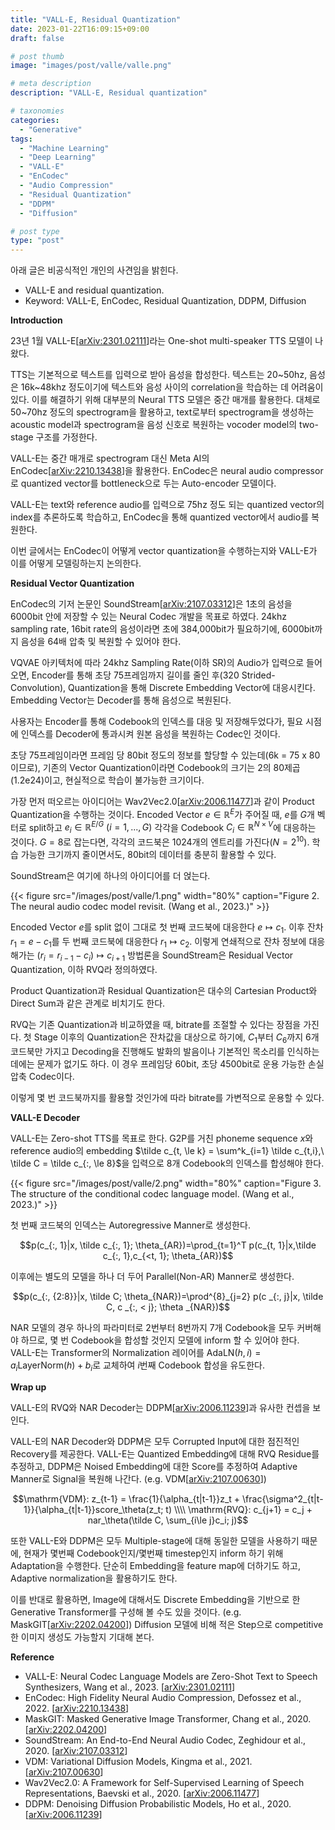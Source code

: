 ```yaml
---
title: "VALL-E, Residual Quantization"
date: 2023-01-22T16:09:15+09:00
draft: false

# post thumb
image: "images/post/valle/valle.png"

# meta description
description: "VALL-E, Residual quantization"

# taxonomies
categories:
  - "Generative"
tags:
  - "Machine Learning"
  - "Deep Learning"
  - "VALL-E"
  - "EnCodec"
  - "Audio Compression"
  - "Residual Quantization"
  - "DDPM"
  - "Diffusion"

# post type
type: "post"
---
```


아래 글은 비공식적인 개인의 사견임을 밝힌다.

- VALL-E and residual quantization.
- Keyword: VALL-E, EnCodec, Residual Quantization, DDPM, Diffusion

**Introduction**

23년 1월 VALL-E[[arXiv:2301.02111](https://arxiv.org/abs/2301.02111)]라는 One-shot multi-speaker TTS 모델이 나왔다. 

TTS는 기본적으로 텍스트를 입력으로 받아 음성을 합성한다. 텍스트는 20~50hz, 음성은 16k~48khz 정도이기에 텍스트와 음성 사이의 correlation을 학습하는 데 어려움이 있다. 이를 해결하기 위해 대부분의 Neural TTS 모델은 중간 매개를 활용한다. 대체로 50~70hz 정도의 spectrogram을 활용하고, text로부터 spectrogram을 생성하는 acoustic model과 spectrogram을 음성 신호로 복원하는 vocoder model의 two-stage 구조를 가정한다.

VALL-E는 중간 매개로 spectrogram 대신 Meta AI의 EnCodec[[arXiv:2210.13438](https://arxiv.org/abs/2210.13438)]을 활용한다. EnCodec은 neural audio compressor로 quantized vector를 bottleneck으로 두는 Auto-encoder 모델이다.

VALL-E는 text와 reference audio를 입력으로 75hz 정도 되는 quantized vector의 index를 추론하도록 학습하고, EnCodec을 통해 quantized vector에서 audio를 복원한다.

이번 글에서는 EnCodec이 어떻게 vector quantization을 수행하는지와 VALL-E가 이를 어떻게 모델링하는지 논의한다.

**Residual Vector Quantization**

EnCodec의 기저 논문인 SoundStream[[arXiv:2107.03312](https://arxiv.org/abs/2107.03312)]은 1초의 음성을 6000bit 안에 저장할 수 있는 Neural Codec 개발을 목표로 하였다. 24khz sampling rate, 16bit rate의 음성이라면 초에 384,000bit가 필요하기에, 6000bit까지 음성을 64배 압축 및 복원할 수 있어야 한다.

VQVAE 아키텍처에 따라 24khz Sampling Rate(이하 SR)의 Audio가 입력으로 들어오면, Encoder를 통해 초당 75프레임까지 길이를 줄인 후(320 Strided-Convolution), Quantization을 통해 Discrete Embedding Vector에 대응시킨다. Embedding Vector는 Decoder를 통해 음성으로 복원된다.

사용자는 Encoder를 통해 Codebook의 인덱스를 대응 및 저장해두었다가, 필요 시점에 인덱스를 Decoder에 통과시켜 원본 음성을 복원하는 Codec인 것이다.

초당 75프레임이라면 프레임 당 80bit 정도의 정보를 할당할 수 있는데(6k = 75 x 80이므로), 기존의 Vector Quantization이라면 Codebook의 크기는 2의 80제곱(1.2e24)이고, 현실적으로 학습이 불가능한 크기이다.

가장 먼저 떠오르는 아이디어는 Wav2Vec2.0[[arXiv:2006.11477](https://arxiv.org/abs/2006.11477)]과 같이 Product Quantization을 수행하는 것이다. Encoded Vector $e\in\mathbb R^E$가 주어질 때, $e$를 $G$개 벡터로 split하고 $e_i \in \mathbb R^{E/G}\ (i=1,...,G)$ 각각을 Codebook $C_i \in \mathbb R^{N\times V}$에 대응하는 것이다. $G=8$로 잡는다면, 각각의 코드북은 1024개의 엔트리를 가진다($N=2^{10}$). 학습 가능한 크기까지 줄이면서도, 80bit의 데이터를 충분히 활용할 수 있다.

SoundStream은 여기에 하나의 아이디어를 더 얹는다.

{{< figure src="/images/post/valle/1.png" width="80%" caption="Figure 2. The neural audio codec model revisit. (Wang et al., 2023.)" >}}

Encoded Vector $e$를 split 없이 그대로 첫 번째 코드북에 대응한다 $e \mapsto c_1$. 이후 잔차 $r_1 = e - c_1$를 두 번째 코드북에 대응한다 $r_1 \mapsto c_2$. 이렇게 연쇄적으로 잔차 정보에 대응해가는 $(r_{i} = r_{i-1} - c_{i}) \mapsto c_{i+1}$ 방법론을 SoundStream은 Residual Vector Quantization, 이하 RVQ라 정의하였다.

Product Quantization과 Residual Quantization은 대수의 Cartesian Product와 Direct Sum과 같은 관계로 비치기도 한다.

RVQ는 기존 Quantization과 비교하였을 때, bitrate를 조절할 수 있다는 장점을 가진다. 첫 Stage 이후의 Quantization은 잔차값을 대상으로 하기에, $C_1$부터 $C_6$까지 6개 코드북만 가지고 Decoding을 진행해도 발화의 발음이나 기본적인 목소리를 인식하는 데에는 문제가 없기도 하다. 이 경우 프레임당 60bit, 초당 4500bit로 운용 가능한 손실 압축 Codec이다.

이렇게 몇 번 코드북까지를 활용할 것인가에 따라 bitrate를 가변적으로 운용할 수 있다.

**VALL-E Decoder**

VALL-E는 Zero-shot TTS를 목표로 한다. G2P를 거친 phoneme sequence $x$와 reference audio의 embedding $\tilde c_{t, \le k} = \sum^k_{i=1} \tilde c_{t,i},\ \tilde C = \tilde c_{:, \le 8}$을 입력으로 8개 Codebook의 인덱스를 합성해야 한다.

{{< figure src="/images/post/valle/2.png" width="80%" caption="Figure 3. The structure of the conditional codec language model. (Wang et al., 2023.)" >}}

첫 번째 코드북의 인덱스는 Autoregressive Manner로 생성한다.

$$p(c_{:, 1}|x, \tilde c_{:, 1}; \theta_{AR})=\prod_{t=1}^T p(c_{t, 1}|x,\tilde c_{:, 1},c_{<t, 1}; \theta_{AR})$$

이후에는 별도의 모델을 하나 더 두어 Parallel(Non-AR) Manner로 생성한다.

$$p(c_{:, {2:8}}|x, \tilde C; \theta_{NAR})=\prod^{8}_{j=2} p(c _{:, j}|x, \tilde C, c _{:, < j}; \theta _{NAR})$$

NAR 모델의 경우 하나의 파라미터로 2번부터 8번까지 7개 Codebook을 모두 커버해야 하므로, 몇 번 Codebook을 합성할 것인지 모델에 inform 할 수 있어야 한다. VALL-E는 Transformer의 Normalization 레이어를 $\mathrm{AdaLN}(h, i) = a_i\mathrm{LayerNorm}(h) + b_i$로 교체하여 $i$번째 Codebook 합성을 유도한다.

**Wrap up**

VALL-E의 RVQ와 NAR Decoder는 DDPM[[arXiv:2006.11239](https://arxiv.org/abs/2006.11239)]과 유사한 컨셉을 보인다.

VALL-E의 NAR Decoder와 DDPM은 모두 Corrupted Input에 대한 점진적인 Recovery를 제공한다. VALL-E는 Quantized Embedding에 대해 RVQ Residue를 추정하고, DDPM은 Noised Embedding에 대한 Score를 추정하여 Adaptive Manner로 Signal을 복원해 나간다. (e.g. VDM[[arXiv:2107.00630](https://arxiv.org/abs/2107.00630)])

$$\mathrm{VDM}: z_{t-1} = \frac{1}{\alpha_{t|t-1}}z_t + \frac{\sigma^2_{t|t-1}}{\alpha_{t|t-1}}score_\theta(z_t; t) \\\\
\mathrm{RVQ}: c_{j+1} = c_j + nar_\theta(\tilde C, \sum_{i\le j}c_i; j)$$

또한 VALL-E와 DDPM은 모두 Multiple-stage에 대해 동일한 모델을 사용하기 때문에, 현재가 몇번째 Codebook인지/몇번째 timestep인지 inform 하기 위해 Adaptation을 수행한다. 단순히 Embedding을 feature map에 더하기도 하고, Adaptive normalization을 활용하기도 한다.

이를 반대로 활용하면, Image에 대해서도 Discrete Embedding을 기반으로 한 Generative Transformer를 구성해 볼 수도 있을 것이다. (e.g. MaskGIT[[arXiv:2202.04200](https://arxiv.org/abs/2202.04200)]) Diffusion 모델에 비해 적은 Step으로 competitive한 이미지 생성도 가능할지 기대해 본다.

**Reference**
- VALL-E: Neural Codec Language Models are Zero-Shot Text to Speech Synthesizers, Wang et al., 2023. [[arXiv:2301.02111](https://arxiv.org/abs/2301.02111)]
- EnCodec: High Fidelity Neural Audio Compression, Defossez et al., 2022. [[arXiv:2210.13438](https://arxiv.org/abs/2210.13438)]
- MaskGIT: Masked Generative Image Transformer, Chang et al., 2020. [[arXiv:2202.04200](https://arxiv.org/abs/2202.04200)]
- SoundStream: An End-to-End Neural Audio Codec, Zeghidour et al., 2020. [[arXiv:2107.03312](https://arxiv.org/abs/2107.03312)]
- VDM: Variational Diffusion Models, Kingma et al., 2021. [[arXiv:2107.00630](https://arxiv.org/abs/2107.00630)]
- Wav2Vec2.0: A Framework for Self-Supervised Learning of Speech Representations, Baevski et al., 2020. [[arXiv:2006.11477](https://arxiv.org/abs/2006.11477)]
- DDPM: Denoising Diffusion Probabilistic Models, Ho et al., 2020. [[arXiv:2006.11239](https://arxiv.org/abs/2006.11239)]
